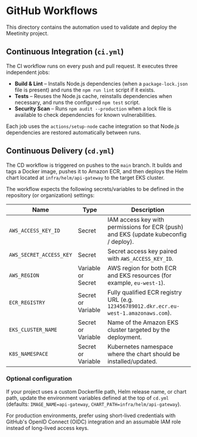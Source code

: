 # GitHub Workflows

This directory contains the automation used to validate and deploy the Meetinity project.

## Continuous Integration (`ci.yml`)

The CI workflow runs on every push and pull request. It executes three independent jobs:

- **Build & Lint** – Installs Node.js dependencies (when a `package-lock.json` file is present) and runs the `npm run lint` script if it exists.
- **Tests** – Reuses the Node.js cache, reinstalls dependencies when necessary, and runs the configured `npm test` script.
- **Security Scan** – Runs `npm audit --production` when a lock file is available to check dependencies for known vulnerabilities.

Each job uses the `actions/setup-node` cache integration so that Node.js dependencies are restored automatically between runs.

## Continuous Delivery (`cd.yml`)

The CD workflow is triggered on pushes to the `main` branch. It builds and tags a Docker image, pushes it to Amazon ECR, and then deploys the Helm chart located at `infra/helm/api-gateway` to the target EKS cluster.

The workflow expects the following secrets/variables to be defined in the repository (or organization) settings:

| Name | Type | Description |
|------|------|-------------|
| `AWS_ACCESS_KEY_ID` | Secret | IAM access key with permissions for ECR (push) and EKS (update kubeconfig / deploy). |
| `AWS_SECRET_ACCESS_KEY` | Secret | Secret access key paired with `AWS_ACCESS_KEY_ID`. |
| `AWS_REGION` | Variable or Secret | AWS region for both ECR and EKS resources (for example, `eu-west-1`). |
| `ECR_REGISTRY` | Secret or Variable | Fully qualified ECR registry URL (e.g. `123456789012.dkr.ecr.eu-west-1.amazonaws.com`). |
| `EKS_CLUSTER_NAME` | Secret or Variable | Name of the Amazon EKS cluster targeted by the deployment. |
| `K8S_NAMESPACE` | Secret or Variable | Kubernetes namespace where the chart should be installed/updated. |

### Optional configuration

If your project uses a custom Dockerfile path, Helm release name, or chart path, update the environment variables defined at the top of `cd.yml` (defaults: `IMAGE_NAME=api-gateway`, `CHART_PATH=infra/helm/api-gateway`).

For production environments, prefer using short-lived credentials with GitHub's OpenID Connect (OIDC) integration and an assumable IAM role instead of long-lived access keys.

